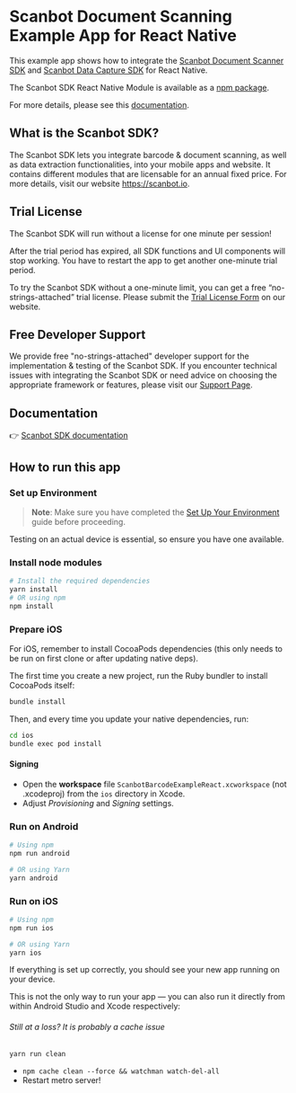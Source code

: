 # Scanbot Document Scanning Example App for React Native

This example app shows how to integrate the [Scanbot Document Scanner SDK](https://scanbot.io/developer/react-native-document-scanner/) and [Scanbot Data Capture SDK](https://scanbot.io/developer/react-native-data-capture/) for React Native.

The Scanbot SDK React Native Module is available as a [npm package](https://www.npmjs.com/package/react-native-scanbot-sdk).

For more details, please see this [documentation](https://docs.scanbot.io/react-native/document-scanner-sdk/introduction/?utm_source=github.com&utm_medium=referral&utm_campaign=dev_sites).


## What is the Scanbot SDK?

The Scanbot SDK lets you integrate barcode & document scanning, as well as data extraction functionalities, into your mobile apps and website. It contains different modules that are licensable for an annual fixed price. For more details, visit our website https://scanbot.io.


## Trial License

The Scanbot SDK will run without a license for one minute per session!

After the trial period has expired, all SDK functions and UI components will stop working. You have to restart the app to get another one-minute trial period.

To try the Scanbot SDK without a one-minute limit, you can get a free “no-strings-attached” trial license. Please submit the [Trial License Form](https://docs.scanbot.io/trial/?utm_source=github.com&utm_medium=referral&utm_campaign=dev_sites) on our website.

## Free Developer Support

We provide free "no-strings-attached" developer support for the implementation & testing of the Scanbot SDK.
If you encounter technical issues with integrating the Scanbot SDK or need advice on choosing the appropriate
framework or features, please visit our [Support Page](https://docs.scanbot.io/support/).

## Documentation
👉 [Scanbot SDK documentation](https://docs.scanbot.io/react-native/document-scanner-sdk/introduction/?utm_source=github.com&utm_medium=referral&utm_campaign=dev_sites)

## How to run this app

### Set up Environment 

> **Note**: Make sure you have completed the [Set Up Your Environment](https://reactnative.dev/docs/set-up-your-environment) guide before proceeding.

Testing on an actual device is essential, so ensure you have one available.

### Install node modules
```bash 
# Install the required dependencies
yarn install
# OR using npm
npm install
```

### Prepare iOS

For iOS, remember to install CocoaPods dependencies (this only needs to be run on first clone or after updating native deps).

The first time you create a new project, run the Ruby bundler to install CocoaPods itself:

```sh
bundle install
```

Then, and every time you update your native dependencies, run:

```sh
cd ios 
bundle exec pod install
```

#### Signing
- Open the **workspace** file `ScanbotBarcodeExampleReact.xcworkspace` (not .xcodeproj) from the `ios` directory in Xcode.
- Adjust *Provisioning* and *Signing* settings.

### Run on Android
```sh
# Using npm
npm run android

# OR using Yarn
yarn android
```

### Run on iOS
```sh
# Using npm
npm run ios

# OR using Yarn
yarn ios
```

If everything is set up correctly, you should see your new app running on your device.

This is not the only way to run your app — you can also run it directly from within Android Studio and Xcode respectively:

###### Still at a loss? It is probably a cache issue

```bash
yarn run clean
```
* `npm cache clean --force && watchman watch-del-all`
* Restart metro server!
